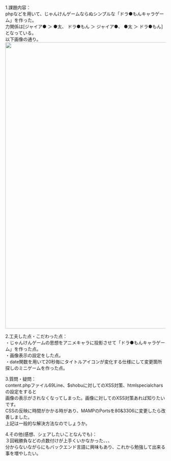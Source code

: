 1.課題内容：<br>
phpなどを用いて、じゃんけんゲームならぬシンプルな「ドラ●もんキャラゲーム」を作った。<br>
力関係は[ジャイア● ＞ ●太、 ドラ●もん ＞ ジャイア●、 ●太 ＞ ドラ●もん]となっている。<br>
以下画像の通り。<br>
<img src="https://user-images.githubusercontent.com/83898574/121930988-0053d700-cd7e-11eb-94f5-9aa373a067da.png" width="900px">

2.工夫した点・こだわった点：<br>
・じゃんけんゲームの思想をアニメキャラに投影させて「ドラ●もんキャラゲーム」を作った点。<br>
・画像表示の設定をした点。<br>
・date関数を用いて20秒毎にタイトルアイコンが変化する仕様にして変更箇所探しのミニゲームを作った点。<br>

3.質問・疑問：<br>
content.phpファイル69Line、$shobuに対してのXSS対策、htmlspecialcharsの設定をすると<br>
画像の表示がされなくなってしまった。画像に対してのXSS対策あれば知りたいです。<br>
CSSの反映に時間がかかる時があり、MAMPのPortsを80&3306に変更したら改善しました。<br>
上記は一般的な解決方法なのでしょうか。<br>

4.その他(感想、シェアしたいことなんでも)：<br>
３回戦勝負などの点数付けが上手くいかなかった、、、<br>
分からないながらにもバックエンド言語に興味もあり、これから勉強して出来る事を増やしたい。

